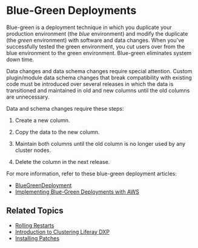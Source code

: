 # Blue-Green Deployments

Blue-green is a deployment technique in which you duplicate your production environment (the *blue* environment) and modify the duplicate (the *green* environment) with software and data changes. When you've successfully tested the green environment, you cut users over from the blue environment to the green environment. Blue-green eliminates system down time.

Data changes and data schema changes require special attention. Custom plugin/module data schema changes that break compatibility with existing code must be introduced over several releases in which the data is transitioned and maintained in old and new columns until the old columns are unnecessary.

Data and schema changes require these steps:

1. Create a new column.

2. Copy the data to the new column.

3. Maintain both columns until the old column is no longer used by any cluster nodes.

4. Delete the column in the next release.

For more information, refer to these blue-green deployment articles:

* [BlueGreenDeployment](http://martinfowler.com/bliki/BlueGreenDeployment.html)
* [Implementing Blue-Green Deployments with AWS](https://www.thoughtworks.com/insights/blog/implementing-blue-green-deployments-aws)

## Related Topics

* [Rolling Restarts](./rolling-restarts.md)
* [Introduction to Clustering Liferay DXP](../../setting-up-liferay-dxp/configuring-clustering-for-high-availability/01-introduction-to-clustering-liferay-dxp.md)
* [Installing Patches](../installing-patches/introduction-to-installing-patches.md)
